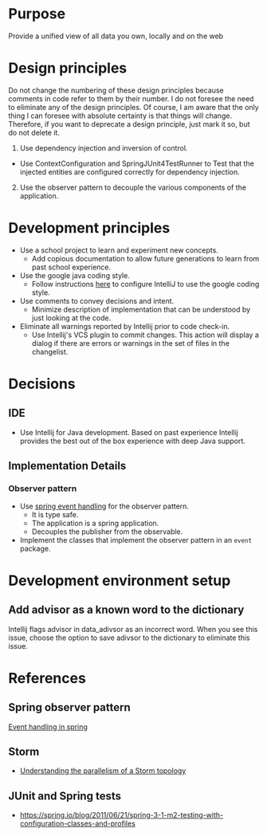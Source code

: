 # Purpose
Provide a unified view of all data you own, locally and on the web

# Design principles
Do not change the numbering of these design principles because comments in code refer to them by their number. 
I do not foresee the need to eliminate any of the design principles.
Of course, I am aware that the only thing I can foresee with absolute certainty is that things will change. 
Therefore, if you want to deprecate a design principle, just mark it so, but do not delete it.

1. Use dependency injection and inversion of control.
  * Use ContextConfiguration and SpringJUnit4TestRunner to Test that the injected entities are configured correctly for 
   dependency injection.
2. Use the observer pattern to decouple the various components of the application.

# Development principles 
* Use a school project to learn and experiment new concepts.  
  * Add copious documentation to allow future generations to learn from past school experience.
* Use the google java coding style. 
  * Follow instructions [here](https://github.com/HPI-Information-Systems/Metanome/wiki/Installing-the-google-styleguide-settings-in-intellij-and-eclipse) 
    to configure IntelliJ to use the google coding style. 
* Use comments to convey decisions and intent. 
  * Minimize description of implementation that can be understood by just looking at the code.
* Eliminate all warnings reported by Intellij prior to code check-in.
  * Use Intellij's VCS plugin to commit changes. This action will display a dialog if there are errors or warnings 
    in the set of files in the changelist.

# Decisions
## IDE
* Use Intellij for Java development. Based on past experience Intellij provides the best out of the box experience with deep Java support. 
## Implementation Details
### Observer pattern
* Use [spring event handling][event-handling-in-spring] for the observer pattern.
  * It is type safe.
  * The application is a spring application.
  * Decouples the publisher from the observable.
* Implement the classes that implement the observer pattern in an ```event``` package.


# Development environment setup
## Add advisor as a known word to the dictionary
Intellij flags advisor in data_adivsor as an incorrect word. When you see this issue, choose the option to save adivsor to the dictionary 
to eliminate this issue.
 
# References
## Spring observer pattern
[Event handling in spring][event-handling-in-spring]
## Storm
* [Understanding the parallelism of a Storm topology](http://www.michael-noll.com/blog/2012/10/16/understanding-the-parallelism-of-a-storm-topology/)
## JUnit and Spring tests
* https://spring.io/blog/2011/06/21/spring-3-1-m2-testing-with-configuration-classes-and-profiles

[event-handling-in-spring]: http://www.programmingforliving.com/2012/10/event-handling-in-spring.html